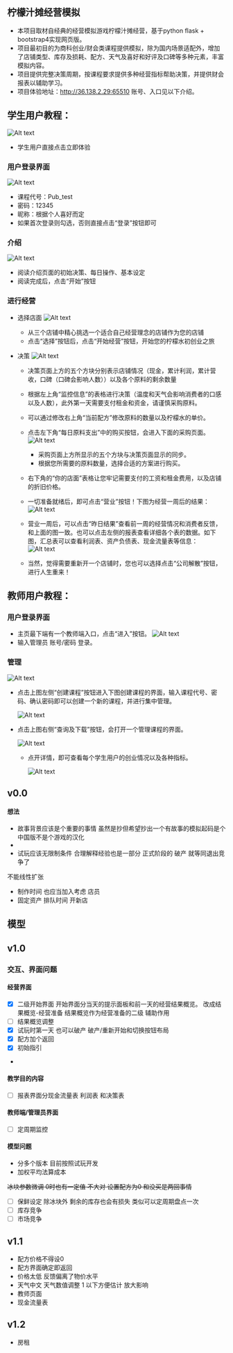 ## 柠檬汁摊经营模拟
- 本项目取材自经典的经营模拟游戏柠檬汁摊经营，基于python flask + bootstrap4实现网页版。
- 项目最初目的为商科创业/财会类课程提供模拟，除为国内场景适配外，增加了店铺类型、库存及损耗、配方、天气及喜好和好评及口碑等多种元素，丰富模拟内容。
- 项目提供完整决策周期，按课程要求提供多种经营指标帮助决策，并提供财会报表以辅助学习。
- 项目体验地址：http://36.138.2.29:65510  账号、入口见以下介绍。


## 学生用户教程：
![Alt text](images/cover.png)
- 学生用户直接点击立即体验
### 用户登录界面
![Alt text](images/user.png)
- 课程代号：Pub_test 
- 密码：12345
- 昵称：根据个人喜好而定
- 如果首次登录则勾选，否则直接点击“登录”按钮即可
    
### 介绍
![Alt text](images/introduction.png)
- 阅读介绍页面的初始决策、每日操作、基本设定
- 阅读完成后，点击“开始”按钮

### 进行经营

- 选择店面
    ![Alt text](images/choose.png)
    - 从三个店铺中精心挑选一个适合自己经营理念的店铺作为您的店铺
    - 点击“选择”按钮后，点击“开始经营”按钮，开始您的柠檬水初创业之旅
- 决策
    ![Alt text](images/business.png)
    
    - 决策页面上方的五个方块分别表示店铺情况（现金，累计利润，累计营收，口碑（口碑会影响人数））以及各个原料的剩余数量
    
    - 根据左上角“监控信息”的表格进行决策（温度和天气会影响消费者的口感以及人数），此外第一天需要支付租金和资金，请谨慎采购原料。
    - 可以通过修改右上角“当前配方”修改原料的数量以及柠檬水的单价。
    - 点击左下角“每日原料支出”中的购买按钮，会进入下面的采购页面。
        ![Alt text](images/buy.png)
        
        - 采购页面上方所显示的五个方块与决策页面显示的同步。
        - 根据您所需要的原料数量，选择合适的方案进行购买。
    - 右下角的“你的店面”表格让您牢记需要支付的工资和租金费用，以及店铺的折旧价格。
    - 一切准备就绪后，即可点击“营业”按钮！下图为经营一周后的结果：
        ![Alt text](images/output.png)
    - 营业一周后，可以点击“昨日结果”查看前一周的经营情况和消费者反馈，和上面的图一致。也可以点击左侧的报表查看详细各个表的数据。如下图，汇总表可以查看利润表、资产负债表、现金流量表等信息：
        ![Alt text](images/total.png)
    - 当然，觉得需要重新开一个店铺时，您也可以选择点击“公司解散”按钮，进行人生重来！

## 教师用户教程：

### 用户登录界面
- 主页最下端有一个教师端入口，点击“进入”按钮。
    ![Alt text](images/entrance.png)  
- 输入管理员 账号/密码 登录。

### 管理
![Alt text](images/manage.png)
- 点击上图左侧“创建课程”按钮进入下图创建课程的界面，输入课程代号、密码、确认密码即可以创建一个新的课程，并进行集中管理。
    
    ![Alt text](images/create.png)
- 点击上图右侧“查询及下载”按钮，会打开一个管理课程的界面。

    ![Alt text](images/query.png)
    - 点开详情，即可查看每个学生用户的创业情况以及各种指标。

        ![Alt text](images/information.png)

## v0.0
#### 想法
- 故事背景应该是个重要的事情
虽然是抄但希望抄出一个有故事的模拟起码是个中国版不是个游戏的汉化
- 
- 试玩应该无限制条件    合理解释经验也是一部分
正式阶段的 破产 就等同退出竞争了

  
不能线性扩张
- 制作时间 也应当加入考虑 店员 
- 固定资产 排队时间  开新店



## 模型
## v1.0
### 交互、界面问题

#### 经营界面
- [x] 二级开始界面 开始界面分当天的提示面板和前一天的经营结果概览。 
改成结果概览-经营准备  结果概览作为经营准备的二级 辅助作用
- [ ] 结果概览调整
- [x] 试玩时第一天 也可以破产 破产/重新开始和切换按钮布局
- [x] 配方加个返回
- [x] 初始指引  
- 
#### 教学目的内容
- [ ] 报表界面分现金流量表 利润表 和决策表
#### 教师端/管理员界面
- [ ] 定周期监控

#### 模型问题
- 分多个版本 目前按照试玩开发 
- 加权平均法算成本

~~冰块参数微调  0时也有一定值  不大对 设置配方为0 和没买是两回事情~~
- [ ] 保鲜设定 除冰块外 剩余的库存也会有损失 类似可以定周期盘点一次
- [ ] 库存竞争 
- [ ] 市场竞争

## v1.1
- 配方价格不得设0
- 配方界面确定即返回
- 价格太低  反馈偏离了物价水平 
- 天气中文 天气数值调整 1 以下方便估计 放大影响
- 教师页面
- 现金流量表

## v1.2
- 房租
